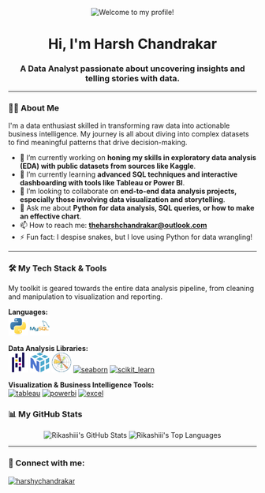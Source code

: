 <p align="center">
  <img src="[https://github.com/Rikashiii/Rikashiii/blob/131a92212736daef9044c49b22b682ab0fe77015/Gemini_Generated_Image_cfuii9cfuii9cfui.png](https://github.com/Rikashiii/Rikashiii/blob/c1d5f8a209bcc61c326c0663c96eb8c3b86ade7e/Gemini_Generated_Image_cfuii9cfuii9cfui%20(1).png)" alt="Welcome to my profile!">
</p>

<h1 align="center">Hi, I'm Harsh Chandrakar</h1>
<h3 align="center">A Data Analyst passionate about uncovering insights and telling stories with data.</h3>

---

### 🙋‍♂️ About Me

I'm a data enthusiast skilled in transforming raw data into actionable business intelligence. My journey is all about diving into complex datasets to find meaningful patterns that drive decision-making.

- 🔭 I’m currently working on **honing my skills in exploratory data analysis (EDA) with public datasets from sources like Kaggle**.
- 🌱 I’m currently learning **advanced SQL techniques and interactive dashboarding with tools like Tableau or Power BI**.
- 👯 I’m looking to collaborate on **end-to-end data analysis projects, especially those involving data visualization and storytelling**.
- 💬 Ask me about **Python for data analysis, SQL queries, or how to make an effective chart**.
- 📫 How to reach me: **theharshchandrakar@outlook.com**
- ⚡ Fun fact: I despise snakes, but I love using Python for data wrangling!

---

### 🛠️ My Tech Stack & Tools

My toolkit is geared towards the entire data analysis pipeline, from cleaning and manipulation to visualization and reporting.

<p align="left">
  <strong>Languages:</strong><br>
  <a href="https://www.python.org" target="_blank" rel="noreferrer"><img src="https://raw.githubusercontent.com/devicons/devicon/master/icons/python/python-original.svg" alt="python" width="40" height="40"/></a>
  <a href="https://www.mysql.com/" target="_blank" rel="noreferrer"><img src="https://raw.githubusercontent.com/devicons/devicon/master/icons/mysql/mysql-original-wordmark.svg" alt="mysql" width="40" height="40"/></a>
</p>
<p align="left">
  <strong>Data Analysis Libraries:</strong><br>
  <a href="https://pandas.pydata.org/" target="_blank" rel="noreferrer"><img src="https://raw.githubusercontent.com/devicons/devicon/2ae2a900d2f041da66e950e4d48052658d850630/icons/pandas/pandas-original.svg" alt="pandas" width="40" height="40"/></a>
  <a href="https://numpy.org" target="_blank" rel="noreferrer"><img src="https://raw.githubusercontent.com/devicons/devicon/master/icons/numpy/numpy-original.svg" alt="numpy" width="40" height="40"/></a>
  <a href="https://matplotlib.org/" target="_blank" rel="noreferrer"><img src="https://raw.githubusercontent.com/devicons/devicon/master/icons/matplotlib/matplotlib-original.svg" alt="matplotlib" width="40" height="40"/></a>
  <a href="https://seaborn.pydata.org/" target="_blank" rel="noreferrer"><img src="https://seaborn.pydata.org/_images/logo-mark-lightbg.svg" alt="seaborn" width="40" height="40"/></a>
  <a href="https://scikit-learn.org/" target="_blank" rel="noreferrer"><img src="https://upload.wikimedia.org/wikipedia/commons/0/05/Scikit_learn_logo_small.svg" alt="scikit_learn" width="40" height="40"/></a>
</p>
<p align="left">
  <strong>Visualization & Business Intelligence Tools:</strong><br>
  <a href="https://www.tableau.com" target="_blank" rel="noreferrer"><img src="https://cdn.worldvectorlogo.com/logos/tableau-software.svg" alt="tableau" width="40" height="40"/></a>
  <a href="https://powerbi.microsoft.com" target="_blank" rel="noreferrer"><img src="https://raw.githubusercontent.com/microsoft/PowerBI-Icons/main/PNG/Power-BI-Icon-Black.png" alt="powerbi" width="40" height="40"/></a>
  <a href="https://www.microsoft.com/en-us/microsoft-365/excel" target="_blank" rel="noreferrer"><img src="https://raw.githubusercontent.com/devicons/devicon/2ae2a900d2f041da66e950e4d48052658d850630/icons/excel/excel-original.svg" alt="excel" width="40" height="40"/></a>
</p>

### 📊 My GitHub Stats

<p align="center">
  <img align="center" src="https://github-readme-stats.vercel.app/api?username=Rikashiii&show_icons=true&locale=en&theme=tokyonight" alt="Rikashiii's GitHub Stats" />
  <img align="center" src="https://github-readme-stats.vercel.app/api/top-langs?username=Rikashiii&layout=compact&langs_count=8&theme=tokyonight" alt="Rikashiii's Top Languages" />
</p>

---

### 🤝 Connect with me:

<p align="left">
<a href="https://linkedin.com/in/harshychandrakar" target="blank"><img align="center" src="https://raw.githubusercontent.com/rahuldkjain/github-profile-readme-generator/master/src/images/icons/Social/linked-in-alt.svg" alt="harshychandrakar" height="30" width="40" /></a>
</p>
